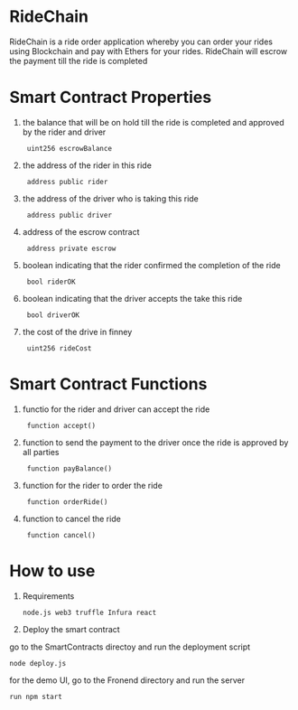 # RideChain
RideChain is a ride order application whereby you can order your rides using Blockchain and pay with Ethers for your rides. RideChain will escrow the payment till the ride is completed 

# Smart Contract Properties

1. the balance that will be on hold till the ride is completed and approved by the rider and driver

        uint256 escrowBalance

2. the address of the rider in this ride

        address public rider

3. the address of the driver who is taking this ride

        address public driver

4. address of the escrow contract

        address private escrow

5. boolean indicating that the rider confirmed the completion of the ride

        bool riderOK

6. boolean indicating that the driver accepts the take this ride

        bool driverOK

7. the cost of the drive in finney

        uint256 rideCost


# Smart Contract Functions

1. functio for the rider and driver can accept the ride

        function accept()
   
2. function to send the payment to the driver once the ride is approved by all parties

        function payBalance()

3. function for the rider to order the ride

        function orderRide()
  
4. function to cancel the ride

        function cancel()


# How to use
     
 1. Requirements
     
        node.js web3 truffle Infura react
     
 2. Deploy the smart contract
 
 go to the SmartContracts directoy and run the deployment script
 
    node deploy.js
 
 for the demo UI, go to the Fronend directory and run the server
    
    run npm start
